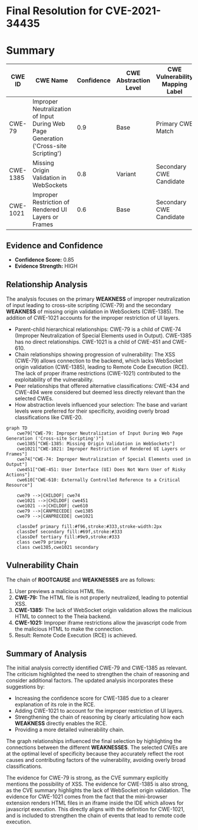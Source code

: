 # Final Resolution for CVE-2021-34435

# Summary
| CWE ID  | CWE Name  | Confidence | CWE Abstraction Level | CWE Vulnerability Mapping Label | CWE-Vulnerability Mapping Notes |
|-----------------|-------------------------------------------------------------------------------|-------------------|-----------------------|------------------------------------|------------------------------------|
| CWE-79 | Improper Neutralization of Input During Web Page Generation ('Cross-site Scripting') | 0.9 | Base |   Primary CWE Match |   Allowed |
| CWE-1385 | Missing Origin Validation in WebSockets | 0.8 | Variant |   Secondary CWE Candidate |   Allowed |
| CWE-1021 | Improper Restriction of Rendered UI Layers or Frames | 0.6 | Base |   Secondary CWE Candidate |   Allowed |

## Evidence and Confidence

*   **Confidence Score:** 0.85
*   **Evidence Strength:** HIGH

## Relationship Analysis
The analysis focuses on the primary **WEAKNESS** of improper neutralization of input leading to cross-site scripting (CWE-79) and the secondary **WEAKNESS** of missing origin validation in WebSockets (CWE-1385). The addition of CWE-1021 accounts for the improper restriction of UI layers.

- Parent-child hierarchical relationships: CWE-79 is a child of CWE-74 (Improper Neutralization of Special Elements used in Output). CWE-1385 has no direct relationships. CWE-1021 is a child of CWE-451 and CWE-610.
- Chain relationships showing progression of vulnerability: The XSS (CWE-79) allows connection to the backend, which lacks WebSocket origin validation (CWE-1385), leading to Remote Code Execution (RCE). The lack of proper iframe restrictions (CWE-1021) contributed to the exploitability of the vulnerability.
- Peer relationships that offered alternative classifications: CWE-434 and CWE-494 were considered but deemed less directly relevant than the selected CWEs.
- How abstraction levels influenced your selection: The base and variant levels were preferred for their specificity, avoiding overly broad classifications like CWE-20.

```mermaid
graph TD
    cwe79["CWE-79: Improper Neutralization of Input During Web Page Generation ('Cross-site Scripting')"]
    cwe1385["CWE-1385: Missing Origin Validation in WebSockets"]
    cwe1021["CWE-1021: Improper Restriction of Rendered UI Layers or Frames"]
    cwe74["CWE-74: Improper Neutralization of Special Elements used in Output"]
    cwe451["CWE-451: User Interface (UI) Does Not Warn User of Risky Actions"]
    cwe610["CWE-610: Externally Controlled Reference to a Critical Resource"]

    cwe79 -->|CHILDOF| cwe74
    cwe1021 -->|CHILDOF| cwe451
    cwe1021 -->|CHILDOF| cwe610
    cwe79 -->|CANPRECEDE| cwe1385
    cwe79 -->|CANPRECEDE| cwe1021

    classDef primary fill:#f96,stroke:#333,stroke-width:2px
    classDef secondary fill:#69f,stroke:#333
    classDef tertiary fill:#9e9,stroke:#333
    class cwe79 primary
    class cwe1385,cwe1021 secondary
```

## Vulnerability Chain
The chain of **ROOTCAUSE** and **WEAKNESSES** are as follows:
1. User previews a malicious HTML file.
2. **CWE-79:** The HTML file is not properly neutralized, leading to potential XSS.
3. **CWE-1385:** The lack of WebSocket origin validation allows the malicious HTML to connect to the Theia backend.
4. **CWE-1021:** Improper iframe restrictions allow the javascript code from the malicious HTML to make the connection.
5. Result: Remote Code Execution (RCE) is achieved.

## Summary of Analysis
The initial analysis correctly identified CWE-79 and CWE-1385 as relevant. The criticism highlighted the need to strengthen the chain of reasoning and consider additional factors. The updated analysis incorporates these suggestions by:

- Increasing the confidence score for CWE-1385 due to a clearer explanation of its role in the RCE.
- Adding CWE-1021 to account for the improper restriction of UI layers.
- Strengthening the chain of reasoning by clearly articulating how each **WEAKNESS** directly enables the RCE.
- Providing a more detailed vulnerability chain.

The graph relationships influenced the final selection by highlighting the connections between the different **WEAKNESSES**. The selected CWEs are at the optimal level of specificity because they accurately reflect the root causes and contributing factors of the vulnerability, avoiding overly broad classifications.

The evidence for CWE-79 is strong, as the CVE summary explicitly mentions the possibility of XSS. The evidence for CWE-1385 is also strong, as the CVE summary highlights the lack of WebSocket origin validation. The evidence for CWE-1021 comes from the fact that the mini-browser extension renders HTML files in an iframe inside the IDE which allows for javascript execution. This directly aligns with the definition for CWE-1021, and is included to strengthen the chain of events that lead to remote code execution.